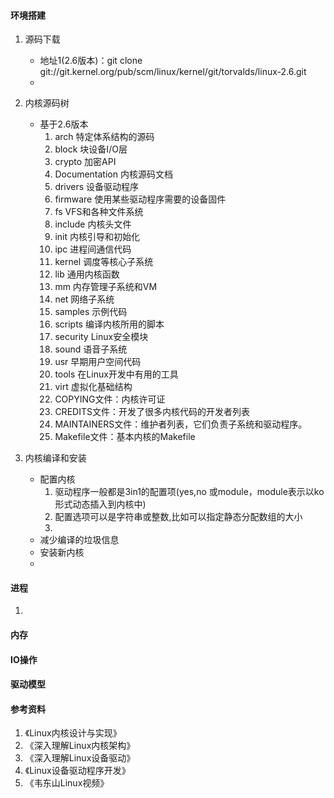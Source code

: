 #### 环境搭建
1. 源码下载
    * 地址1(2.6版本)：git clone git://git.kernel.org/pub/scm/linux/kernel/git/torvalds/linux-2.6.git
    * 

2. 内核源码树
    * 基于2.6版本
        1. arch 特定体系结构的源码
        2. block 块设备I/O层
        3. crypto 加密API
        4. Documentation 内核源码文档
        5. drivers 设备驱动程序
        6. firmware 使用某些驱动程序需要的设备固件
        7. fs VFS和各种文件系统
        8. include 内核头文件
        9. init 内核引导和初始化
        10. ipc  进程间通信代码
        11. kernel 调度等核心子系统
        12. lib 通用内核函数
        13. mm 内存管理子系统和VM
        14. net 网络子系统
        15. samples 示例代码
        16. scripts 编译内核所用的脚本
        17. security Linux安全模块
        18. sound 语音子系统
        19. usr 早期用户空间代码
        20. tools 在Linux开发中有用的工具
        21. virt 虚拟化基础结构
        22. COPYING文件：内核许可证
        23. CREDITS文件：开发了很多内核代码的开发者列表
        24. MAINTAINERS文件：维护者列表，它们负责子系统和驱动程序。
        25. Makefile文件：基本内核的Makefile

3. 内核编译和安装
    * 配置内核
        1. 驱动程序一般都是3in1的配置项(yes,no 或module，module表示以ko形式动态插入到内核中)
        2. 配置选项可以是字符串或整数,比如可以指定静态分配数组的大小
        3. 
    * 减少编译的垃圾信息
    * 安装新内核
    * 
#### 进程
1.   
#### 内存
#### IO操作
#### 驱动模型
#### 参考资料
1. 《Linux内核设计与实现》
2. 《深入理解Linux内核架构》
3. 《深入理解Linux设备驱动》
4. 《Linux设备驱动程序开发》
5. 《韦东山Linux视频》
